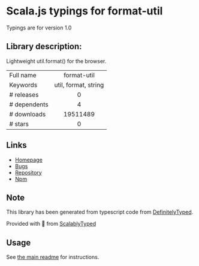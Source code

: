 
# Scala.js typings for format-util

Typings are for version 1.0

## Library description:
Lightweight util.format() for the browser.

|                    |                 |
| ------------------ | :-------------: |
| Full name          | format-util |
| Keywords           | util, format, string |
| # releases         | 0 |
| # dependents       | 4 |
| # downloads        | 19511489 |
| # stars            | 0 |

## Links
- [Homepage](https://github.com/tmpfs/format-util#readme)
- [Bugs](https://github.com/tmpfs/format-util/issues)
- [Repository](https://github.com/tmpfs/format-util)
- [Npm](https://www.npmjs.com/package/format-util)
    


## Note
This library has been generated from typescript code from [DefinitelyTyped](https://definitelytyped.org).

Provided with :purple_heart: from [ScalablyTyped](https://github.com/oyvindberg/ScalablyTyped)

## Usage
See [the main readme](../../readme.md) for instructions.


